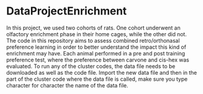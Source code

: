 # DataProjectEnrichment
In this project, we used two cohorts of rats. One cohort underwent an olfactory enrichment phase in their home cages, while the other did not. 
The code in this repository aims to assess combined retro/orthonasal preference learning in order to better understand the impact this kind of enrichment may have. 
Each animal performed in a pre and post training preference test, where the preference between carvone and cis-hex was evaluated. 
To run any of the cluster codes, the data file needs to be downloaded as well as the code file. Import the new data file and then in the part of the cluster code where the data file is called, make sure you type character for character the name of the data file. 
